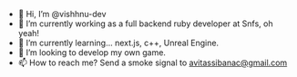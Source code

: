 - 👋 Hi, I’m @vishhnu-dev
- 🌱 I’m currently working as a full backend ruby developer at Snfs, oh yeah!
- 🌱 I’m currently learning... next.js, c++, Unreal Engine.
- 💞️ I’m looking to develop my own game.
- 📫 How to reach me? Send a smoke signal to avitassibanac@gmail.com

<!---
vishhnu-dev/vishhnu-dev is a ✨ special ✨ repository because its `README.md` (this file) appears on your GitHub profile.
You can click the Preview link to take a look at your changes.
--->
